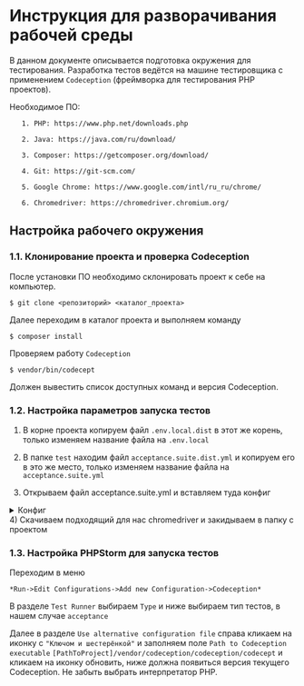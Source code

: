 # Инструкция для разворачивания рабочей среды

В данном документе описывается подготовка окружения для тестирования.
Разработка тестов ведётcя на машине тестировщика с применением `Codeception` (фреймворка для тестирования PHP проектов).

Необходимое ПО: 

       1. PHP: https://www.php.net/downloads.php
       
       2. Java: https://java.com/ru/download/
       
       3. Composer: https://getcomposer.org/download/
       
       4. Git: https://git-scm.com/

       5. Google Chrome: https://www.google.com/intl/ru_ru/chrome/

       6. Chromedriver: https://chromedriver.chromium.org/
       
## Настройка рабочего окружения
### 1.1. Клонирование проекта и проверка Codeception

После установки ПО необходимо склонировать проект к себе на компьютер.
    
    $ git clone <репозиторий> <каталог_проекта>
    
Далее переходим в каталог проекта и выполняем команду
    
    $ composer install
    
Проверяем работу `Codeception`
    
    $ vendor/bin/codecept
    
Должен вывестить список доступных команд и версия Codeception.

### 1.2. Настройка параметров запуска тестов
1) В корне проекта копируем файл `.env.local.dist` в этот же корень, только изменяем название файла на `.env.local`

2) В папке `test` находим файл `acceptance.suite.dist.yml` и копируем его в это же место, только изменяем название файла на `acceptance.suite.yml`

3) Открываем файл acceptance.suite.yml и вставляем туда конфиг

<details>
  <summary>Конфиг</summary>
    
    actor: AcceptanceTester
       extensions:
         enabled:
           - Codeception\Extension\RunProcess:
               - chromedriver --url-base=/wd/hub
       modules:
         enabled:
           - \Helper\Acceptance
           - WebDriver:
               browser: 'chrome'
               url: '%URL%'
               port: '9515'
               restart: true
         config:
           WebDriver:
             browser: 'chrome'
             window_size: maximize
             capabilities:
               chromeOptions:
                 args:
                   - '--window-size=1920,1080'
                   - '--no-sandbox'
                   - '--disable-dev-shm-usage'
                   - '--disable-gpu'
                   - '--disable-notifications'          
</details>
4) Скачиваем подходящий для нас chromedriver и закидываем в папку с проектом

### 1.3. Настройка PHPStorm для запуска тестов
Переходим в меню 
    
    *Run->Edit Configurations->Add new Configuration->Codeception*

В разделе `Test Runner` выбираем `Type` и ниже выбираем тип тестов, в нашем случае `acceptance`

Далее в разделе `Use alternative configuration file` справа кликаем на иконку с `"Ключом и шестерёнкой"` и заполняем поле `Path to Сodeception executable`  `[PathToProject]/vendor/codeception/codeception/codecept`
и кликаем на иконку обновить, ниже должна появиться версия текущего Codeception.
Не забыть выбрать интерпретатор PHP.

